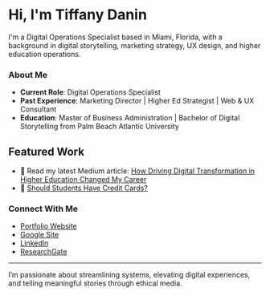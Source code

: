 # Hi, I'm Tiffany Danin

I'm a Digital Operations Specialist based in Miami, Florida, with a background in digital storytelling, marketing strategy, UX design, and higher education operations.

### About Me

- **Current Role**: Digital Operations Specialist
- **Past Experience**: Marketing Director | Higher Ed Strategist | Web & UX Consultant
- **Education**: Master of Business Administration | Bachelor of Digital Storytelling from Palm Beach Atlantic University

## Featured Work

- 📄 Read my latest Medium article: [How Driving Digital Transformation in Higher Education Changed My Career](https://medium.com/@tiffanydanin/driving-digital-transformation-in-higher-education-acbcba7114e6)
- 📄 [Should Students Have Credit Cards?](https://www.researchgate.net/publication/381085155_Should_Students_Have_Credit_Cards)  

### Connect With Me

- [Portfolio Website](https://tiffanydanin.com)
- [Google Site](https://sites.google.com/view/tiffanydanin)
- [LinkedIn](https://linkedin.com/in/tiffanydanin)
- [ResearchGate](https://www.researchgate.net/profile/Tiffany-Danin)

---

I’m passionate about streamlining systems, elevating digital experiences, and telling meaningful stories through ethical media.
